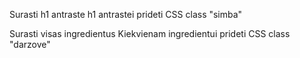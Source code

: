 Surasti h1 antraste
h1 antrastei prideti CSS class "simba"

Surasti visas ingredientus
Kiekvienam ingredientui prideti CSS class "darzove"